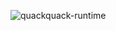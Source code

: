![quackquack-runtime](https://img.shields.io/maven-central/v/team.duckie.quackquack.runtime/runtime?style=flat-square)

